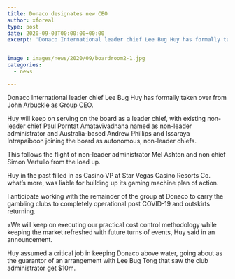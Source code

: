 ```yaml
---
title: Donaco designates new CEO
author: xforeal 
type: post
date: 2020-09-03T00:00:00+00:00
excerpt: 'Donaco International leader chief Lee Bug Huy has formally taken over from John Arbuckle as Group CEO '


image : images/news/2020/09/boardroom2-1.jpg
categories:
  - news

---
```

 

Donaco International leader chief Lee Bug Huy has formally taken over from John Arbuckle as Group CEO. 

Huy will keep on serving on the board as a leader chief, with existing non-leader chief Paul Porntat Amatavivadhana named as non-leader administrator and Australia-based Andrew Phillips and Issaraya Intrapaiboon joining the board as autonomous, non-leader chiefs. 

This follows the flight of non-leader administrator Mel Ashton and non chief Simon Vertullo from the load up. 

Huy in the past filled in as Casino VP at Star Vegas Casino Resorts Co. what&#8217;s more, was liable for building up its gaming machine plan of action. 

I anticipate working with the remainder of the group at Donaco to carry the gambling clubs to completely operational post COVID-19 and outskirts returning. 

&#171;We will keep on executing our practical cost control methodology while keeping the market refreshed with future turns of events, Huy said in an announcement. 

Huy assumed a critical job in keeping Donaco above water, going about as the guarantor of an arrangement with Lee Bug Tong that saw the club administrator get $10m.